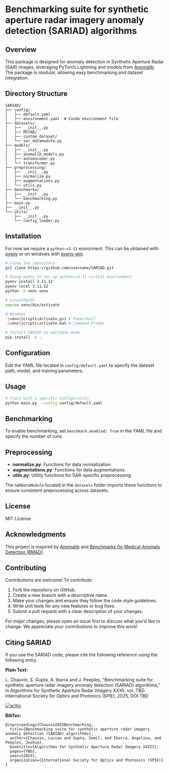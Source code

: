 # Benchmarking suite for synthetic aperture radar imagery anomaly detection (SARIAD) algorithms

## Overview
This package is designed for anomaly detection in Synthetic Aperture Radar (SAR) images, leveraging PyTorch Lightning and models from [Anomalib](https://anomalib.readthedocs.io/). The package is modular, allowing easy benchmarking and dataset integration.

## Directory Structure
```
SARIAD/
├── config/
│   ├── default.yaml
│   ├── environment.yaml  # Conda environment file
├── datasets/
│   ├── __init__.py
│   ├── MSTAR/
│   ├── custom_dataset/
│   └── sar_datamodule.py  
├── models/
│   ├── __init__.py
│   ├── anomalib_models.py
│   ├── autoencoder.py
│   └── transformer.py
├── preprocessing/
│   ├── __init__.py
│   ├── normalize.py
│   ├── augmentations.py
│   └── utils.py
├── benchmarks/
│   ├── __init__.py
│   └── benchmarking.py
├── main.py
├── __init__.py
└── utils/
    ├── __init__.py
    └── config_loader.py
```

## Installation
For now we require a `python~=3.11` enviorment. This can be obtained with [pyenv](https://github.com/pyenv/pyenv)
or on windows with [pyenv-win](https://github.com/pyenv-win/pyenv-win).

```bash
# Clone the repository
git clone https://github.com/username/SARIAD.git

# Using pyenv to set up python~=3.11 virtual environment
pyenv install 3.11.12
pyenv local 3.11.12
python -m venv venv

# Linux/MacOS
source venv/bin/activate

# Windows
.\venv\Scripts\Activate.ps1 # Powershell
.\venv\Scripts\activate.bat # Command Prompt

# Install SARIAD in editable mode
pip install -e .
```

## Configuration
Edit the YAML file located in `config/default.yaml` to specify the dataset path, model, and training parameters.

## Usage
```bash
# Train with a specific configuration
python main.py --config config/default.yaml
```

## Benchmarking
To enable benchmarking, set `benchmark.enabled: True` in the YAML file and specify the number of runs.

## Preprocessing
- **normalize.py**: Functions for data normalization.
- **augmentations.py**: Functions for data augmentations.
- **utils.py**: Utility functions for SAR-specific preprocessing.

The `SARDataModule` located in the `datasets` folder imports these functions to ensure consistent preprocessing across datasets.

## License
MIT License

## Acknowledgments
This project is inspired by [Anomalib](https://anomalib.readthedocs.io/) and [Benchmarks for Medical Anomaly Detection (BMAD)](https://github.com/dorisbao/bmad).

## Contributing
Contributions are welcome! To contribute:
1. Fork the repository on GitHub.
2. Create a new branch with a descriptive name.
3. Make your changes and ensure they follow the code style guidelines.
4. Write unit tests for any new features or bug fixes.
5. Submit a pull request with a clear description of your changes.

For major changes, please open an issue first to discuss what you'd like to change. We appreciate your contributions to improve this work!

## Citing SARIAD

If you use the SARIAD code, please cite the following reference using the following entry.

**Plain Text:**

L. Chauvin, S. Gupta, A. Ibarra and J. Peeples, "Benchmarking suite for synthetic aperture radar imagery anomaly detection (SARIAD) algorithms," in Algorithms for Synthetic Aperture Radar Imagery XXXII, vol. TBD. International Society for Optics and Photonics (SPIE), 2025, DOI:TBD

[![arXiv](http://img.shields.io/badge/cs.CV-arXiv%3A2504.08115-B31B1B.svg)](https://doi.org/10.48550/arXiv.2504.08115)

**BibTex:**

```
@inproceedings{Chauvin2025Benchmarking,
  title={Benchmarking suite for synthetic aperture radar imagery anomaly detection (SARIAD) algorithms},
  author={Chauvin, Lucian and Gupta, Somil, and Ibarra, Angelina, and Peeples, Joshua},
  booktitle={Algorithms for Synthetic Aperture Radar Imagery XXXII},
  pages={TBD},
  year={2025},
  organization={International Society for Optics and Photonics (SPIE)}
}
```
